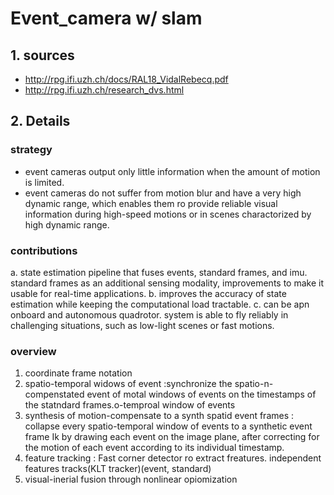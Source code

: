 # Event_camera w/ slam

## 1. sources 
  - http://rpg.ifi.uzh.ch/docs/RAL18_VidalRebecq.pdf
  - http://rpg.ifi.uzh.ch/research_dvs.html
  
## 2. Details

 ### strategy
  - event cameras output only little information when the amount of motion is limited.
  - event cameras do not suffer from motion blur and have a very high dynamic range, which enables them ro provide reliable visual information during high-speed motions or in scenes charactorized by high dynamic range.
 
 ### contributions
   a. state estimation pipeline that fuses events, standard frames, and imu. standard frames as an additional sensing modality, improvements to make it usable for real-time applications.
   b. improves the accuracy of state estimation while keeping the computational load tractable.
   c. can be apn onboard and autonomous quadrotor. system is able to fly reliably in challenging situations, such as low-light scenes or fast motions.
   
 ### overview
  1. coordinate frame notation
  2. spatio-temporal widows of event
   :synchronize the spatio-n-compenstated event  of motal windows of events on the timestamps of the statndard frames.o-temproal window of events
  3. synthesis of motion-compensate to a synth spatid event frames
    : collapse every spatio-temporal window of events to a synthetic event frame Ik by drawing each event on the image plane, after correcting for the motion of each event according to its individual timestamp.
  4. feature tracking
    : Fast corner detector ro extract freatures. independent features tracks(KLT tracker)(event, standard)
  5. visual-inerial fusion through nonlinear opiomization
